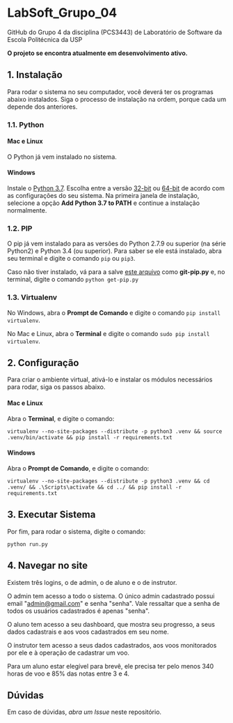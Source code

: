 ﻿# LabSoft_Grupo_04
GitHub do Grupo 4 da disciplina (PCS3443) de Laboratório de Software da Escola Politécnica da USP

**O projeto se encontra atualmente em desenvolvimento ativo.**

## 1. Instalação
Para rodar o sistema no seu computador, você deverá ter os programas abaixo instalados. Siga o processo de instalação na ordem, porque cada um depende dos anteriores.

### 1.1. Python
#### Mac e Linux
O Python já vem instalado no sistema.
#### Windows
Instale o [Python 3.7](https://www.python.org/downloads/windows/). Escolha entre a versão [32-bit](https://www.python.org/ftp/python/3.7.3/python-3.7.3.exe) ou [64-bit](https://www.python.org/ftp/python/3.7.3/python-3.7.3-amd64.exe) de acordo com as configurações do seu sistema.
Na primeira janela de instalação, selecione a opção **Add Python 3.7 to PATH** e continue a instalação normalmente.

### 1.2. PIP
O pip já vem instalado para as versões do Python 2.7.9 ou superior (na série Python2) e Python 3.4 (ou superior).
Para saber se ele está instalado, abra seu terminal e digite o comando `pip` ou `pip3`.

Caso não tiver instalado, vá para a salve [este arquivo](https://bootstrap.pypa.io/get-pip.py) como **git-pip.py** e, no terminal, digite o comando `python get-pip.py`

### 1.3. Virtualenv
No Windows, abra o **Prompt de Comando** e digite o comando `pip install virtualenv`.

No Mac e Linux, abra o **Terminal** e digite o comando `sudo pip install virtualenv`.

## 2. Configuração
Para criar o ambiente virtual, ativá-lo e instalar os módulos necessários para rodar, siga os passos abaixo.

#### Mac e Linux
Abra o **Terminal**, e digite o comando:

`virtualenv --no-site-packages --distribute -p python3 .venv && source .venv/bin/activate && pip install -r requirements.txt`

#### Windows
Abra o **Prompt de Comando**, e digite o comando:

`virtualenv --no-site-packages --distribute -p python3 .venv && cd .venv/ && .\Scripts\activate && cd ../ && pip install -r requirements.txt`

## 3. Executar Sistema
Por fim, para rodar o sistema, digite o comando:

`python run.py`

## 4. Navegar no site
Existem três logins, o de admin, o de aluno e o de instrutor.

O admin tem acesso a todo o sistema. O único admin cadastrado possui email "admin@gmail.com" e senha "senha". Vale ressaltar que a senha de todos os usuários cadastrados é apenas "senha".

O aluno tem acesso a seu dashboard, que mostra seu progresso, a seus dados cadastrais e aos voos cadastrados em seu nome.

O instrutor tem acesso a seus dados cadastrados, aos voos monitorados por ele e à operação de cadastrar um voo.

Para um aluno estar elegível para brevê, ele precisa ter pelo menos 340 horas de voo e 85% das notas entre 3 e 4.

## Dúvidas

Em caso de dúvidas, *abra um Issue* neste repositório.
